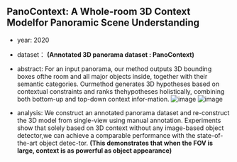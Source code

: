 ## PanoContext: A Whole-room 3D Context Modelfor Panoramic Scene Understanding
- year: 2020

- dataset：  **(Annotated 3D panorama dataset : PanoContext)**  

- abstract: For an input panorama, our method outputs 3D bounding boxes ofthe room and all major objects inside, together with their semantic categories. Ourmethod generates 3D hypotheses based on contextual constraints and ranks thehypotheses holistically, combining both bottom-up and top-down context infor-mation.
![image](https://github.com/VLISLAB/360-DL-Survey/blob/main/Images/PanoContextabstract.png)
![image](https://github.com/VLISLAB/360-DL-Survey/blob/main/Images/PanoContextdataset.png)

- analysis: We construct an annotated panorama dataset and re-construct the 3D model from single-view using manual annotation. Experiments show that solely based on 3D context without any image-based object detector,we can achieve a comparable performance with the state-of-the-art object detec-tor. **(This demonstrates that when the FOV is large, context is as powerful as object appearance)**
